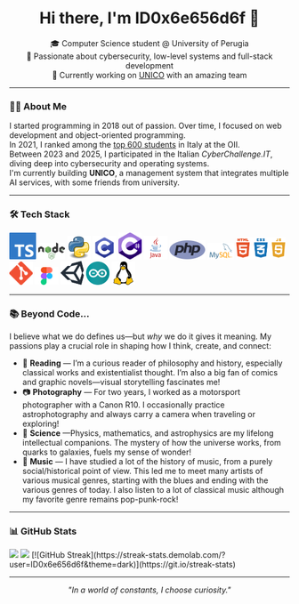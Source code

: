 <h1 align="center">Hi there, I'm ID0x6e656d6f 📀</h1>

<p align="center">
  🎓 Computer Science student @ University of Perugia<br>
  🧠 Passionate about cybersecurity, low-level systems and full-stack development<br>
  💼 Currently working on <a href="https://theunico.it/">UNICO</a> with an amazing team<br>
</p>

---

### 👨‍💻 About Me

I started programming in 2018 out of passion. Over time, I focused on web development and object-oriented programming.  
In 2021, I ranked among the <a href="https://www.olimpiadi-informatica.it/oldsite/202/classifica-generale-territoriale-2022.xlsx">top 600 students</a> in Italy at the OII.  
Between 2023 and 2025, I participated in the Italian *CyberChallenge.IT*, diving deep into cybersecurity and operating systems.  
I'm currently building **UNICO**, a management system that integrates multiple AI services, with some friends from university.

---

### 🛠️ Tech Stack

<p align="left">
  <img src="https://github.com/ID0x6e656d6f/ID0x6e656d6f/blob/main/Typescript.png?raw=true" width="48"/>
  <img src="https://github.com/ID0x6e656d6f/ID0x6e656d6f/blob/main/Node.js_logo.png" width="48"/>
  <img src="https://github.com/ID0x6e656d6f/ID0x6e656d6f/blob/main/Python.svg.png" width="42"/>
  <img src="https://github.com/ID0x6e656d6f/ID0x6e656d6f/blob/main/c-programming.png" width="42"/>
  <img src="https://github.com/ID0x6e656d6f/ID0x6e656d6f/blob/main/c-sharp-c-icon-912x1024-j3yidw37.png" width="42"/>
  <img src="https://github.com/ID0x6e656d6f/ID0x6e656d6f/blob/main/java-logo-1.png" width="42"/>
  <img src="https://github.com/ID0x6e656d6f/ID0x6e656d6f/blob/main/php-1-logo-png-transparent.png" width="64"/>
  <img src="https://github.com/ID0x6e656d6f/ID0x6e656d6f/blob/main/MySQL-Logo.png?raw=true" width="48"/>
  <img src="https://github.com/ID0x6e656d6f/ID0x6e656d6f/blob/main/png-clipart-html-js-and-css-logo-cascading-style-sheets-javascript-html-css3-jquery-logo-miscellaneous-text.png" width="88"/>
  <img src="https://github.com/ID0x6e656d6f/ID0x6e656d6f/blob/main/Git-Icon-1788C.png" width="42"/>
  <img src="https://github.com/ID0x6e656d6f/ID0x6e656d6f/blob/main/Figma-1-logo.png" width="42"/>
  <img src="https://github.com/ID0x6e656d6f/ID0x6e656d6f/blob/main/unity-logo-988A22E703-seeklogo.com.png" width="42"/>
  <img src="https://github.com/ID0x6e656d6f/ID0x6e656d6f/blob/main/arduino-logo-1.png" width="42"/>
  <img src="https://github.com/ID0x6e656d6f/ID0x6e656d6f/blob/main/free-linux-logo-icon-download-in-svg-png-gif-file-formats--technology-social-media-company-vol-4-pack-logos-icons-2944967.webp" width="42"/>
</p>

---

### 📚 Beyond Code...
I believe what we do defines us—but *why* we do it gives it meaning. My passions play a crucial role in shaping how I think, create, and connect:
- 📖 **Reading** — I’m a curious reader of philosophy and history, especially classical works and existentialist thought. I’m also a big fan of comics and graphic novels—visual storytelling fascinates me!
- 📷 **Photography** — For two years, I worked as a motorsport photographer with a Canon R10. I occasionally practice astrophotography and always carry a camera when traveling or exploring!
- 🌌 **Science** —Physics, mathematics, and astrophysics are my lifelong intellectual companions. The mystery of how the universe works, from quarks to galaxies, fuels my sense of wonder!
- 🎵 **Music** — I have studied a lot of the history of music, from a purely social/historical point of view. This led me to meet many artists of various musical genres, starting with the blues and ending with the various genres of today. I also listen to a lot of classical music although my favorite genre remains pop-punk-rock!

---

### 📊 GitHub Stats

<p align="left">
  <img src="https://github-readme-stats.vercel.app/api?username=ID0x6e656d6f&hide_rank=true&show_icons=true&theme=tokyonight" height="180"/>
  <img src="https://github-readme-stats.vercel.app/api/top-langs/?username=ID0x6e656d6f&langs_count=6&layout=compact&theme=tokyonight" height="180"/>
  [![GitHub Streak](https://streak-stats.demolab.com/?user=ID0x6e656d6f&theme=dark)](https://git.io/streak-stats)
</p>

---

<p align="center">
  <em>"In a world of constants, I choose curiosity."</em>
</p>


